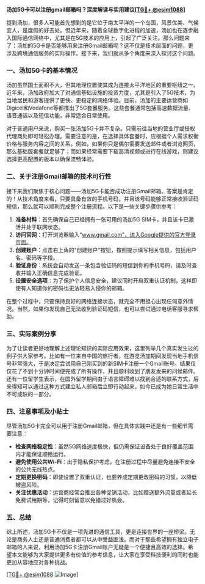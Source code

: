 **汤加5G卡可以注册gmail邮箱吗？深度解读与实用建议[[TG💪+ @esim1088](https://t.me/s/esim1088)]**

提到汤加，很多人可能首先想到的是它位于南太平洋的一个岛国，风景优美、气候宜人，是度假的好去处。但近年来，随着全球数字化进程的加速，汤加也在逐步融入国际通信网络中，尤其是在5G技术的应用上，引起了广泛关注。那么问题来了：汤加的5G卡是否能够用来注册Gmail邮箱呢？这不仅是技术层面的问题，更涉及跨境通信服务的实际操作。接下来，我们就从多个角度来深入探讨这个问题。

### 一、汤加5G卡的基本情况

汤加虽然国土面积不大，但其地理位置使其成为连接太平洋地区的重要枢纽之一。近年来，汤加政府加大了对通信基础设施的投资力度，尤其是引入了5G技术，为当地居民和游客提供了更快、更稳定的网络体验。目前，汤加的主要运营商如Digicel和Vodafone等都推出了5G套餐服务。这些套餐通常包括高速数据流量、语音通话以及短信功能，非常适合日常使用。

对于普通用户来说，购买一张汤加5G卡并不复杂。只需前往当地的营业厅或授权代理商处即可轻松办理。需要注意的是，在选择具体套餐时，应根据个人需求权衡价格与服务内容之间的关系。例如，如果你只是偶尔需要发送邮件或者浏览网页，那么基础版套餐就足够了；而如果经常需要下载高清视频或进行在线游戏，则建议选择更高配置的版本以确保流畅体验。

### 二、关于注册Gmail邮箱的技术可行性

接下来我们聚焦于核心问题——汤加5G卡能否成功注册Gmail邮箱。答案是肯定的！从技术角度来看，只要具备有效的手机号码，并且该号码能够正常接收验证码短信，那么就可以顺利完成整个注册流程。以下是一些关键步骤供参考：

1. **准备材料**：首先确保自己已经拥有一张可用的汤加5G SIM卡，并且该卡已激活并处于联网状态。
2. **访问官网**：打开浏览器输入“www.gmail.com”，进入Google提供的官方登录页面。
3. **创建账户**：点击右上角的“创建账户”按钮，按照提示填写相关信息，包括用户名、密码等字段。
4. **验证身份**：系统会自动发送一条包含验证码的短信到你的手机号码，请及时查收并输入正确信息完成验证。
5. **设置安全选项**：为了保护个人信息安全，建议同时开启双重认证机制，这样即使有人知道你的密码也无法轻易入侵你的邮箱。

在整个过程中，只要保持良好的网络连接状态，就完全不用担心出现任何意外情况。当然，如果你发现自己无法收到验证码短信，也可以尝试通过电话客服寻求帮助。

### 三、实际案例分享

为了让读者更好地理解上述理论知识的实际应用效果，这里列举几个真实发生过的例子供大家参考。比如有一位来自中国的旅行者，在游览汤加期间发现当地手机信号非常强大，于是决定尝试用自己刚买到的新SIM卡注册一个Gmail账号。结果仅仅花了不到十分钟时间便完成了所有操作，并且顺利收到了朋友发来的问候邮件。还有一位留学生表示，在国外留学期间由于语言障碍难以找到合适的联系方式，后来得知可以通过这种方式建立私人邮箱后立即行动起来，如今已成为她日常生活中不可或缺的一部分。

### 四、注意事项及小贴士

尽管汤加5G卡完全可以用于注册Gmail邮箱，但在具体实践中还是有一些细节需要注意：

- **检查网络稳定性**：虽然5G网络速度极快，但仍需保证设备处于良好覆盖范围内才能保证顺畅运行。
- **避免使用公共Wi-Fi**：出于隐私保护考虑，在注册过程中尽量避免连接不安全的公共无线热点。
- **定期更换密码**：即使设置了双重认证，也要养成定期更改密码的习惯，以降低被盗风险。
- **关注优惠活动**：运营商经常会推出各种促销活动，比如赠送额外流量或者延长免费试用期等，记得时刻留意以免错过好机会。

### 五、总结

综上所述，汤加5G卡不仅是一项先进的通信工具，更是连接世界的一座桥梁。无论是商务人士还是普通消费者都可以从中受益匪浅。而对于那些希望拥有独立电子邮箱的人来说，利用汤加5G卡注册Gmail账户无疑是一个便捷且高效的选择。希望本文能够为大家提供更多有价值的参考信息，让大家在享受科技便利的同时也能更加从容地应对各种挑战。

[[TG💪+ @esim1088](https://t.me/s/esim1088) ![Image](https://i.postimg.cc/4NQfJmqS/Snipaste-2025-05-13-00-14-12.png)]